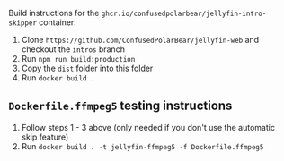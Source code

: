 Build instructions for the `ghcr.io/confusedpolarbear/jellyfin-intro-skipper` container:

1. Clone `https://github.com/ConfusedPolarBear/jellyfin-web` and checkout the `intros` branch
2. Run `npm run build:production`
3. Copy the `dist` folder into this folder
4. Run `docker build .`

## `Dockerfile.ffmpeg5` testing instructions

1. Follow steps 1 - 3 above (only needed if you don't use the automatic skip feature)
2. Run `docker build . -t jellyfin-ffmpeg5 -f Dockerfile.ffmpeg5`
